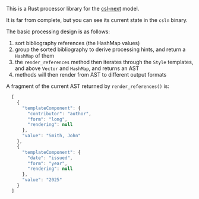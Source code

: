 This is a Rust processor library for the [csl-next](https://github.com/bdarcus/csl-next) model.

It is far from complete, but you can see its current state in the `csln` binary.

The basic processing design is as follows:

1. sort bibliography references (the HashMap values)
2. group the sorted bibliography to derive processing hints, and return a `HashMap` of them
3. the `render_references` method then iterates through the `Style` templates, and above `Vector` and `HashMap`, and returns an AST
4. methods will then render from AST to different output formats

A fragment of the current AST returned by `render_references()` is:

```js
  [
    {
      "templateComponent": {
        "contributor": "author",
        "form": "long",
        "rendering": null
      },
      "value": "Smith, John"
    },
    {
      "templateComponent": {
        "date": "issued",
        "form": "year",
        "rendering": null
      },
      "value": "2025"
    }
  ]
```
